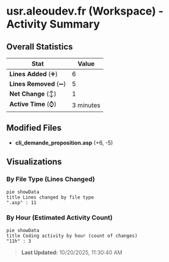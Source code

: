 # usr.aleoudev.fr (Workspace) - Activity Summary 

## Overall Statistics

| Stat                   | Value                                                             |
| ---------------------- | ----------------------------------------------------------------- |
| **Lines Added** (➕)   | 6                                          |
| **Lines Removed** (➖) | 5                                        |
| **Net Change** (↕)    | 1                |
| **Active Time** (⌚)   | 3 minutes |


## Modified Files
- **cli_demande_proposition.asp** (+6, -5)

## Visualizations

### By File Type (Lines Changed)

```mermaid
pie showData
title Lines changed by file type
".asp" : 11
```

### By Hour (Estimated Activity Count)

```mermaid
pie showData
title Coding activity by hour (count of changes)
"11h" : 3
```


> **Last Updated:** 10/20/2025, 11:30:40 AM